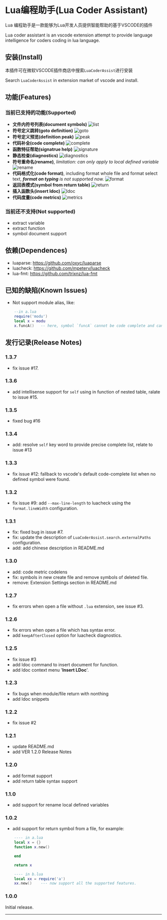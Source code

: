 # Lua编程助手(Lua Coder Assistant)

Lua 编程助手是一款能够为Lua开发人员提供智能帮助的基于VSCODE的插件

Lua coder assistant is an vscode extension attempt to provide language intelligence for coders coding in lua language.

## 安装(Install)

本插件可在微软VSCODE插件商店中搜索`LuaCoderAssist`进行安装

Search `LuaCoderAssist` in extension market of vscode and install.

## 功能(Features)

### 当前已支持的功能(Supported)

- **文件内符号列表(document symbols)**
![list](images/symbol-list.gif)
- **符号定义跳转(goto definition)**
![goto](images/goto-def.gif)
- **符号定义预览(definition peak)**
![peak](images/def-peak.gif)
- **代码补全(code complete)**
![complete](images/complete.gif)
- **函数特征帮助(signatrue help)**
![signature](images/signature.gif)
- **静态检查(diagnostics)**
![diagnostics](images/diagnostics.gif)
- **符号重命名(rename)**, _limitation: can only apply to local defined variable_
![rename](images/rename.gif)
- **代码格式化(code format)**, including format whole file and format select text, _**format on typing** is not supported now._
![format](images/format.gif)
- **返回表模式(symbol from return table)**
![return](images/return-table.gif)
- **插入函数头(insert ldoc)**
![ldoc](images/ldoc.gif)
- **代码度量(code metrics)**
![metrics](images/metrics.gif)

### 当前还不支持(Not supported)

- extract variable
- extract function
- symbol document support

## 依赖(Dependences)

* luaparse: https://github.com/oxyc/luaparse
* luacheck: https://github.com/mpeterv/luacheck
* lua-fmt: https://github.com/trixnz/lua-fmt

## 已知的缺陷(Known Issues)

* Not support module alias, like:

```lua
    --in a.lua
    require('modu')
    local x = modu
    x.funcA()   -- here, symbol `funcA` cannot be code complete and cannot goto definition...
```

## 发行记录(Release Notes)

### 1.3.7

- fix issue #17.

### 1.3.6

- add intellisense support for `self` using in function of nested table, ralate to issue #15.

### 1.3.5

- fixed bug #16

### 1.3.4

- add: resolve `self` key word to provide precise complete list, relate to issue #13

### 1.3.3

- fix issue #12: fallback to vscode's default code-complete list when no defined symbol were found.

### 1.3.2

- fix issue #9: add `--max-line-length` to luacheck using the `format.lineWidth` configuration.

### 1.3.1

- fix: fixed bug in issue #7.
- fix: update the description of `LuaCoderAssist.search.externalPaths` configuration.
- add: add chinese description in README.md

### 1.3.0

- add: code metric codelens
- fix: symbols in new create file and remove symbols of deleted file.
- remove: Extension Settings section in README.md

### 1.2.7

- fix errors when open a file without `.lua` extension, see issue #3.

### 1.2.6

- fix errors when open a file which has syntax error.
- add `keepAfterClosed` option for luacheck diagnostics.

### 1.2.5

- fix issue #3
- add ldoc command to insert document for function.
- add ldoc context menu '**Insert LDoc**'.

### 1.2.3

- fix bugs when module/file return with nonthing
- add ldoc snippets

### 1.2.2

- fix issue #2

### 1.2.1

- update README.md
- add VER 1.2.0 Release Notes

### 1.2.0

- add format support
- add return table syntax support

### 1.1.0

- add support for rename local defined variables

### 1.0.2

- add support for return symbol from a file, for example:

```lua
    ---- in a.lua
    local x = {}
    function x.new()

    end

    return x

    ---- in b.lua
    local xx = require('a')
    xx.new()    --- now support all the supported features.

```

### 1.0.0

Initial release.

-----------------------------------------------------------------------------------------------------------

